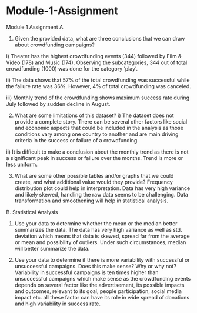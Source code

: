 # Module-1-Assignment

Module 1 Assignment
A.

1.	Given the provided data, what are three conclusions that we can draw about crowdfunding campaigns?

i) Theater has the highest crowdfunding events (344) followed by Film & Video (178) and Music (174). Observing the subcategories, 344 out of total crowdfunding (1000) was done for the category ‘play’.

ii) The data shows that 57% of the total crowdfunding was successful while the failure rate was 36%. However, 4% of total crowdfunding was canceled. 

iii) Monthly trend of the crowdfunding shows maximum success rate during July followed by sudden decline in August.

2.	What are some limitations of this dataset?
i) The dataset does not provide a complete story. There can be several other factors like social and economic aspects that could be included in the analysis as those conditions vary among one country to another and are main driving criteria in the success or failure of a crowdfunding. 

ii) It is difficult to make a conclusion about the monthly trend as there is not a significant peak in success or failure over the months. Trend is more or less uniform.
	
3.	What are some other possible tables and/or graphs that we could create, and what additional value would they provide?
Frequency distribution plot could help in interpretation. Data has very high variance and likely skewed, handling the raw data seems to be challenging. Data transformation and smoothening will help in statistical analysis.

B.	Statistical Analysis


		
1.	Use your data to determine whether the mean or the median better summarizes the data.
The data has very high variance as well as std. deviation which means that data is skewed, spread far from the average or mean and possibility of outliers. Under such circumstances, median will better summarize the data. 

2.	Use your data to determine if there is more variability with successful or unsuccessful campaigns. Does this make sense? Why or why not?
	Variability in successful campaigns is ten times higher than unsuccessful campaigns which make sense as the crowdfunding events depends on several factor like the advertisement, its possible impacts and outcomes, relevant to its goal, people participation, social media impact etc. all these factor can have its role in wide spread of donations and high variability in success rate.
